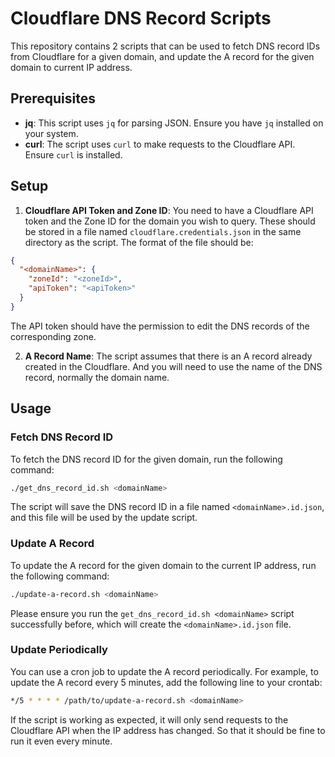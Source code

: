 # Cloudflare DNS Record Scripts

This repository contains 2 scripts that can be used to fetch DNS record IDs from Cloudflare for a given domain, and update the A record for the given domain to current IP address.

## Prerequisites

- **jq**: This script uses `jq` for parsing JSON. Ensure you have `jq` installed on your system.
- **curl**: The script uses `curl` to make requests to the Cloudflare API. Ensure `curl` is installed.

## Setup

1. **Cloudflare API Token and Zone ID**: You need to have a Cloudflare API token and the Zone ID for the domain you wish to query. These should be stored in a file named `cloudflare.credentials.json` in the same directory as the script. The format of the file should be:

```json
{
  "<domainName>": {
    "zoneId": "<zoneId>",
    "apiToken": "<apiToken>"
  }
}
```

The API token should have the permission to edit the DNS records of the corresponding zone.

2. **A Record Name**: The script assumes that there is an A record already created in the Cloudflare. And you will need to use the name of the DNS record, normally the domain name.

## Usage

### Fetch DNS Record ID

To fetch the DNS record ID for the given domain, run the following command:

```bash
./get_dns_record_id.sh <domainName>
```

The script will save the DNS record ID in a file named `<domainName>.id.json`, and this file will be used by the update script.

### Update A Record

To update the A record for the given domain to the current IP address, run the following command:

```bash
./update-a-record.sh <domainName>
```

Please ensure you run the `get_dns_record_id.sh <domainName>` script successfully before, which will create the `<domainName>.id.json` file.

### Update Periodically

You can use a cron job to update the A record periodically. For example, to update the A record every 5 minutes, add the following line to your crontab:

```bash
*/5 * * * * /path/to/update-a-record.sh <domainName>
```

If the script is working as expected, it will only send requests to the Cloudflare API when the IP address has changed. So that it should be fine to run it even every minute.
